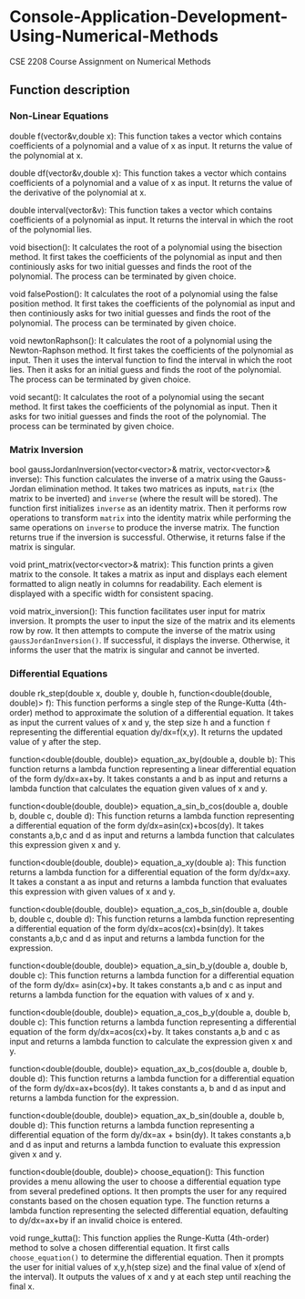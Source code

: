 # Console-Application-Development-Using-Numerical-Methods
CSE 2208 Course Assignment on Numerical Methods

## Function description

### Non-Linear Equations

double f(vector<double>&v,double x): This function takes a vector which contains coefficients of a polynomial and a value of x as input. It returns the value of the polynomial at x.

double df(vector<double>&v,double x): This function takes a vector which contains coefficients of a polynomial and a value of x as input. It returns the value of the derivative of the polynomial at x.

double interval(vector<double>&v): This function takes a vector which contains coefficients of a polynomial as input. It returns the interval in which the root of the polynomial lies.

void bisection(): It calculates the root of a polynomial using the bisection method. It first takes the coefficients of the polynomial as input and then continiously asks for two initial guesses and finds the root of the polynomial. The process can be terminated by given choice.

void falsePostion(): It calculates the root of a polynomial using the false position method. It first takes the coefficients of the polynomial as input and then continiously asks for two initial guesses and finds the root of the polynomial. The process can be terminated by given choice.

void newtonRaphson(): It calculates the root of a polynomial using the Newton-Raphson method. It first takes the coefficients of the polynomial as input. Then it uses the interval function to find the interval in which the root lies. Then it asks for an initial guess and finds the root of the polynomial. The process can be terminated by given choice.

void secant(): It calculates the root of a polynomial using the secant method. It first takes the coefficients of the polynomial as input. Then it asks for two initial guesses and finds the root of the polynomial. The process can be terminated by given choice.

### Matrix Inversion

bool gaussJordanInversion(vector<vector<double>>& matrix, vector<vector<double>>& inverse): This function calculates the inverse of a matrix using the Gauss-Jordan elimination method. It takes two matrices as inputs, `matrix` (the matrix to be inverted) and `inverse` (where the result will be stored). The function first initializes `inverse` as an identity matrix. Then it performs row operations to transform `matrix` into the identity matrix while performing the same operations on `inverse` to produce the inverse matrix. The function returns true if the inversion is successful. Otherwise, it returns false if the matrix is singular.

void print_matrix(vector<vector<double>>& matrix): This function prints a given matrix to the console. It takes a matrix as input and displays each element formatted to align neatly in columns for readability. Each element is displayed with a specific width for consistent spacing.

void matrix_inversion(): This function facilitates user input for matrix inversion. It prompts the user to input the size of the matrix and its elements row by row. It then attempts to compute the inverse of the matrix using `gaussJordanInversion()`. If successful, it displays the inverse. Otherwise, it informs the user that the matrix is singular and cannot be inverted.

### Differential Equations

double rk_step(double x, double y, double h, function<double(double, double)> f): This function performs a single step of the Runge-Kutta (4th-order) method to approximate the solution of a differential equation. It takes as input the current values of x and y, the step size h and a function `f` representing the differential equation dy/dx=f(x,y). It returns the updated value of y after the step.

function<double(double, double)> equation_ax_by(double a, double b): This function returns a lambda function representing a linear differential equation of the form dy/dx=ax+by. It takes constants a and b as input and returns a lambda function that calculates the equation given values of x and y.

function<double(double, double)> equation_a_sin_b_cos(double a, double b, double c, double d): This function returns a lambda function representing a differential equation of the form dy/dx=asin(cx)+bcos(dy). It takes constants a,b,c and d as input and returns a lambda function that calculates this expression given x and y.

function<double(double, double)> equation_a_xy(double a): This function returns a lambda function for a differential equation of the form dy/dx=axy. It takes a constant a as input and returns a lambda function that evaluates this expression with given values of x and y.

function<double(double, double)> equation_a_cos_b_sin(double a, double b, double c, double d): This function returns a lambda function representing a differential equation of the form dy/dx=acos(cx)+bsin(dy). It takes constants a,b,c and d as input and returns a lambda function for the expression.

function<double(double, double)> equation_a_sin_b_y(double a, double b, double c): This function returns a lambda function for a differential equation of the form dy/dx= asin(cx)+by. It takes constants a,b and c as input and returns a lambda function for the equation with values of x and y.

function<double(double, double)> equation_a_cos_b_y(double a, double b, double c): This function returns a lambda function representing a differential equation of the form dy/dx=acos(cx)+by. It takes constants a,b and c as input and returns a lambda function to calculate the expression given x and y.

function<double(double, double)> equation_ax_b_cos(double a, double b, double d): This function returns a lambda function for a differential equation of the form dy/dx=ax+bcos(dy). It takes constants a, b and d as input and returns a lambda function for the expression.

function<double(double, double)> equation_ax_b_sin(double a, double b, double d): This function returns a lambda function representing a differential equation of the form dy/dx=ax + bsin(dy). It takes constants a,b and d as input and returns a lambda function to evaluate this expression given x and y.

function<double(double, double)> choose_equation(): This function provides a menu allowing the user to choose a differential equation type from several predefined options. It then prompts the user for any required constants based on the chosen equation type. The function returns a lambda function representing the selected differential equation, defaulting to dy/dx=ax+by if an invalid choice is entered.

void runge_kutta(): This function applies the Runge-Kutta (4th-order) method to solve a chosen differential equation. It first calls `choose_equation()` to determine the differential equation. Then it prompts the user for initial values of x,y,h(step size) and the final value of x(end of the interval). It outputs the values of x and y at each step until reaching the final x.
